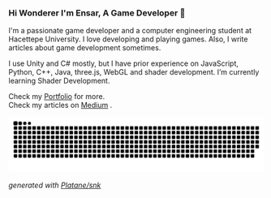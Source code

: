 ### Hi Wonderer I'm Ensar, A Game Developer 👋


I'm a passionate game developer and a computer engineering student at Hacettepe University. I love developing and playing games. Also, I write articles about game development sometimes.  
  
I use Unity and C# mostly, but I have prior experience on JavaScript, Python, C++, Java, three.js, WebGL and shader development. I’m currently learning Shader Development. 

Check my [Portfolio](https://etopuz.netlify.app/) for more.  
Check my articles on [Medium](https://medium.com/@eensar.topuz) .







<picture>
  <source media="(prefers-color-scheme: dark)" srcset="https://raw.githubusercontent.com/platane/platane/output/github-contribution-grid-snake-dark.svg">
  <source media="(prefers-color-scheme: light)" srcset="https://raw.githubusercontent.com/platane/platane/output/github-contribution-grid-snake.svg">
  <img alt="github contribution grid snake animation" src="https://raw.githubusercontent.com/platane/platane/output/github-contribution-grid-snake.svg">
</picture>

  
_generated with [Platane/snk](https://github.com/Platane/snk)_
